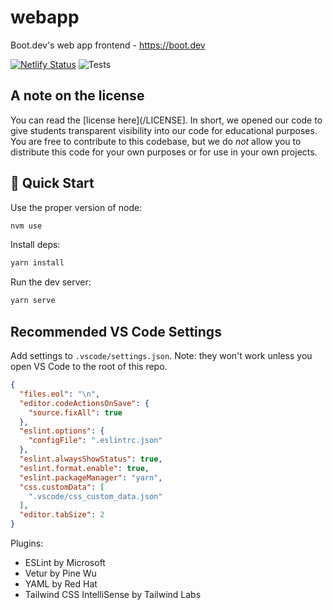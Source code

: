 # webapp

Boot.dev's web app frontend - https://boot.dev

[![Netlify Status](https://api.netlify.com/api/v1/badges/1e61fa8a-eb49-4d5b-96e0-b1696a617e58/deploy-status)](https://app.netlify.com/sites/qvaultclassroom/deploys) ![Tests](https://github.com/bootdotdev/webapp/workflows/Tests/badge.svg)

## A note on the license

You can read the [license here](/LICENSE]. In short, we opened our code to give students transparent visibility into our code for educational purposes. You are free to contribute to this codebase, but we do *not* allow you to distribute this code for your own purposes or for use in your own projects.

## 🚀 Quick Start

Use the proper version of node:

```bash
nvm use
```

Install deps:

```bash
yarn install
```

Run the dev server:

```bash
yarn serve
```

## Recommended VS Code Settings

Add settings to `.vscode/settings.json`. Note: they won't work unless you open VS Code to the root of this repo.

```json
{
  "files.eol": "\n",
  "editor.codeActionsOnSave": {
    "source.fixAll": true
  },
  "eslint.options": {
    "configFile": ".eslintrc.json"
  },
  "eslint.alwaysShowStatus": true,
  "eslint.format.enable": true,
  "eslint.packageManager": "yarn",
  "css.customData": [
    ".vscode/css_custom_data.json"
  ],
  "editor.tabSize": 2
}
```

Plugins:

* ESLint by Microsoft
* Vetur by Pine Wu
* YAML by Red Hat
* Tailwind CSS IntelliSense by Tailwind Labs
